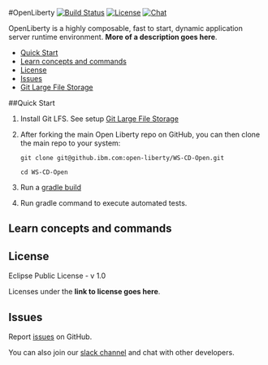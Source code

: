 #OpenLiberty
[![Build Status](https://travis.ibm.com/was-liberty/open-liberty.svg?token=PsNAEgmnTFbhywLCP5JB&branch=integration)](https://travis.innovate.ibm.com/was-liberty/open-liberty)
[![License](https://img.shields.io/badge/License-EPL%201.0-green.svg)](https://opensource.org/licenses/EPL-1.0)
[![Chat](https://img.shields.io/badge/chat-on%20slack-brightgreen.svg)](https://ibm-cloud.slack.com/messages/was-open-liberty/)

OpenLiberty is a highly composable, fast to start, dynamic application server runtime environment. **More of a description goes here**.

* [Quick Start](https://github.ibm.com/was-liberty/open-liberty#quick-start)
* [Learn concepts and commands](https://github.ibm.com/was-liberty/open-liberty#learn-concepts-and-commands)
* [License](https://github.ibm.com/was-liberty/open-liberty#license)
* [Issues](https://github.ibm.com/was-liberty/open-liberty#issues)
* [Git Large File Storage](https://github.ibm.com/was-liberty/open-liberty#git-large-file-storage)

##Quick Start
1. Install Git LFS.  See setup [Git Large File Storage](https://github.ibm.com/was-liberty/open-liberty#git-large-file-storage)
2. After forking the main Open Liberty repo on GitHub, you can then clone the main repo to your system:

    ```git clone git@github.ibm.com:open-liberty/WS-CD-Open.git```

    ```cd WS-CD-Open```

3. Run a [gradle build](https://github.ibm.com/was-liberty/open-liberty/wiki/Gradle-Build-Setup)
4. Run gradle command to execute automated tests.

## Learn concepts and commands

## License
Eclipse Public License - v 1.0 

Licenses under the **link to license goes here**.

## Issues

Report [issues](https://github.ibm.com/was-liberty/open-liberty/issues) on GitHub.

You can also join our [slack channel](https://ibm-cloud.slack.com/messages/was-open-liberty/) and chat with other developers.  
